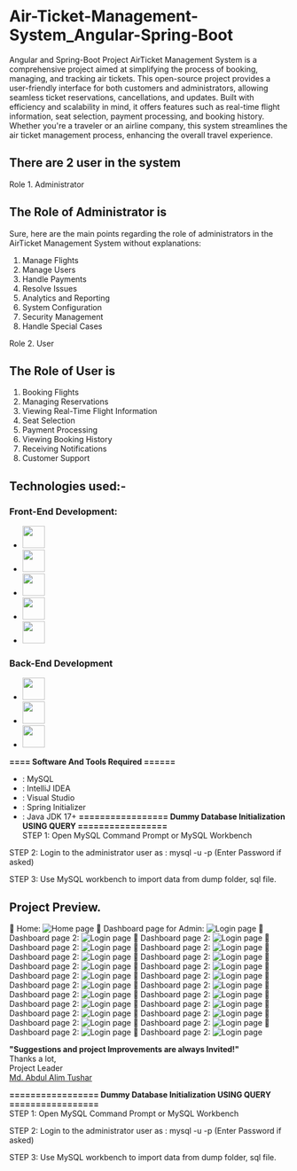 # Air-Ticket-Management-System_Angular-Spring-Boot
Angular and Spring-Boot Project
AirTicket Management System is a comprehensive project aimed at simplifying the process of booking, managing, and tracking air tickets. This open-source project provides a user-friendly interface for both customers and administrators, allowing seamless ticket reservations, cancellations, and updates. Built with efficiency and scalability in mind, it offers features such as real-time flight information, seat selection, payment processing, and booking history. Whether you're a traveler or an airline company, this system streamlines the air ticket management process, enhancing the overall travel experience.
## There are 2 user in the system

Role 1. Administrator

## The Role of Administrator is
Sure, here are the main points regarding the role of administrators in the AirTicket Management System without explanations:

1. Manage Flights
2. Manage Users
3. Handle Payments
4. Resolve Issues
5. Analytics and Reporting
6. System Configuration
7. Security Management
8. Handle Special Cases

Role 2. User

## The Role of User is
1. Booking Flights
2. Managing Reservations
3. Viewing Real-Time Flight Information
4. Seat Selection
5. Payment Processing
6. Viewing Booking History
7. Receiving Notifications
8. Customer Support
   
## Technologies used:-
### Front-End Development:
- [<img src="https://github.com/fatemazohor/fatemazohor/blob/main/svg/html5.svg" width="40" height="40">](https://github.com/fatemazohor)
- [<img src="https://github.com/fatemazohor/fatemazohor/blob/main/svg/css3.svg" width="40" height="40">](https://github.com/fatemazohor) 
- [<img src="https://github.com/fatemazohor/fatemazohor/blob/main/svg/bootstrap-logo-shadow.png" width="40" height="40">](https://github.com/fatemazohor)
- [<img src="https://github.com/fatemazohor/fatemazohor/blob/main/svg/javascript.svg" width="40" height="40">](https://github.com/fatemazohor)
- [<img src="https://github.com/fatemazohor/fatemazohor/blob/main/svg/angular.svg" width="40" height="40">](https://github.com/fatemazohor)
### Back-End Development
- [<img src="https://github.com/fatemazohor/fatemazohor/blob/main/svg/spring_boot.svg" width="40" height="40">](https://github.com/fatemazohor)
- [<img src="https://github.com/fatemazohor/fatemazohor/blob/main/svg/hibernate.png" width="40" height="40">](https://github.com/fatemazohor)
- [<img src="https://github.com/fatemazohor/SwingSMEManagement/blob/main/Screenshot/mysql.png" width="40" height="40">](https://github.com/fatemazohor) 

**==== Software And Tools Required ======**
- :  MySQL
- :  IntelliJ IDEA
- :  Visual Studio
- :  Spring Initializer
- :  Java JDK 17+
**================= Dummy Database Initialization USING QUERY =================**  
STEP 1: Open MySQL Command Prompt or MySQL Workbench

STEP 2: Login to the administrator user as : mysql -u <username> -p (Enter Password if asked)

STEP 3: Use MySQL workbench to import data from dump folder, sql file.

Project Preview.
---------------------------------------------------------------------
:pushpin: Home:
![Home page](https://github.com/aatushar/Air-Ticket-Management-System_Angular-Spring-Boot/blob/main/Screenshort/Home%201.PNG)
:pushpin: Dashboard page for Admin:
![ Login page](https://github.com/aatushar/Air-Ticket-Management-System_Angular-Spring-Boot/blob/main/Screenshort/Login%208.PNG)
:pushpin: Dashboard page 2:
![ Login page](https://github.com/aatushar/Air-Ticket-Management-System_Angular-Spring-Boot/blob/main/Screenshort/Admin%20Booking%20request%2011.PNG)
:pushpin: Dashboard page 2:
![ Login page](https://github.com/aatushar/Air-Ticket-Management-System_Angular-Spring-Boot/blob/main/Screenshort/Admin%20city.PNG)
:pushpin: Dashboard page 2:
![ Login page](https://github.com/aatushar/Air-Ticket-Management-System_Angular-Spring-Boot/blob/main/Screenshort/Admin%20Booking%20report%2010.PNG)
:pushpin: Dashboard page 2:
![ Login page](https://github.com/aatushar/Air-Ticket-Management-System_Angular-Spring-Boot/blob/main/Screenshort/Customer%20sign%20up%2013.PNG)
:pushpin: Dashboard page 2:
![ Login page](https://github.com/aatushar/Air-Ticket-Management-System_Angular-Spring-Boot/blob/main/Screenshort/User%20Detils%20panel%2012.PNG)
:pushpin: Dashboard page 2:
![ Login page](https://github.com/aatushar/Air-Ticket-Management-System_Angular-Spring-Boot/blob/main/Screenshort/User%20Detils%20panel%2012.PNG)
:pushpin: Dashboard page 2:
![ Login page](https://github.com/aatushar/Air-Ticket-Management-System_Angular-Spring-Boot/blob/main/Screenshort/user%20Booking%20list%2013.PNG)
:pushpin: Dashboard page 2:
![ Login page](https://github.com/aatushar/Air-Ticket-Management-System_Angular-Spring-Boot/blob/main/Screenshort/Flight%20number%204.PNG)
:pushpin: Dashboard page 2:
![ Login page](https://github.com/aatushar/Air-Ticket-Management-System_Angular-Spring-Boot/blob/main/Screenshort/Flit%20Booking%203.PNG)
:pushpin: Dashboard page 2:
![ Login page](https://github.com/aatushar/Air-Ticket-Management-System_Angular-Spring-Boot/blob/main/Screenshort/booking%20flight%205.PNG)
:pushpin: Dashboard page 2:
![ Login page](https://github.com/fatemazohor/MerchandiseManagement--Angular-Spring-Boot/blob/main/screenshot/tp13.JPG)
:pushpin: Dashboard page 2:
![ Login page](https://github.com/fatemazohor/MerchandiseManagement--Angular-Spring-Boot/blob/main/screenshot/tp14.JPG)
:pushpin: Dashboard page 2:
![ Login page](https://github.com/fatemazohor/MerchandiseManagement--Angular-Spring-Boot/blob/main/screenshot/tp15.JPG)
:pushpin: Dashboard page 2:
![ Login page](https://github.com/fatemazohor/MerchandiseManagement--Angular-Spring-Boot/blob/main/screenshot/tp16.JPG)
:pushpin: Dashboard page 2:
![ Login page](https://github.com/fatemazohor/MerchandiseManagement--Angular-Spring-Boot/blob/main/screenshot/tp17.JPG)
:pushpin: Dashboard page 2:
![ Login page](https://github.com/fatemazohor/MerchandiseManagement--Angular-Spring-Boot/blob/main/screenshot/tp18.JPG)
:pushpin: Dashboard page 2:
![ Login page](https://github.com/fatemazohor/MerchandiseManagement--Angular-Spring-Boot/blob/main/screenshot/tp19.JPG)
:pushpin: Dashboard page 2:
![ Login page](https://github.com/fatemazohor/MerchandiseManagement--Angular-Spring-Boot/blob/main/screenshot/tp20.JPG)
:pushpin: Dashboard page 2:
![ Login page](https://github.com/fatemazohor/MerchandiseManagement--Angular-Spring-Boot/blob/main/screenshot/tp21.JPG)
:pushpin: Dashboard page 2:
![ Login page](https://github.com/fatemazohor/MerchandiseManagement--Angular-Spring-Boot/blob/main/screenshot/tp22.JPG)
:pushpin: Dashboard page 2:
![ Login page](https://github.com/fatemazohor/MerchandiseManagement--Angular-Spring-Boot/blob/main/screenshot/tp23.JPG)
:pushpin: Dashboard page 2:
![ Login page](https://github.com/fatemazohor/MerchandiseManagement--Angular-Spring-Boot/blob/main/screenshot/tp24.JPG)

**"Suggestions and project Improvements are always Invited!"**  
Thanks a lot,    
Project Leader  
[Md. Abdul Alim Tushar](https://github.com/aatushar)


**================= Dummy Database Initialization USING QUERY =================**  
STEP 1: Open MySQL Command Prompt or MySQL Workbench

STEP 2: Login to the administrator user as : mysql -u <username> -p (Enter Password if asked)

STEP 3: Use MySQL workbench to import data from dump folder, sql file.
